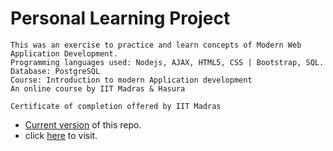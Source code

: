 # Personal Learning Project
~~~~~~~~~~~~~~~~~~~~~~~~~~~~~~~~~~~~~~~~~~~~~
This was an exercise to practice and learn concepts of Modern Web Application Development.
Programming languages used: Nodejs, AJAX, HTML5, CSS | Bootstrap, SQL.
Database: PostgreSQL
Course: Introduction to modern Application development
An online course by IIT Madras & Hasura

Certificate of completion offered by IIT Madras
~~~~~~~~~~~~~~~~~~~~~~~~~~~~~~~~~~~~~~~~~~~~~~~~~~~

  -  [Current version](https://githu.com/dimpu47/imad-app-v2) of this repo.
  - click [here](http://dimpu47.imad.hasura-app.io/) to visit.
